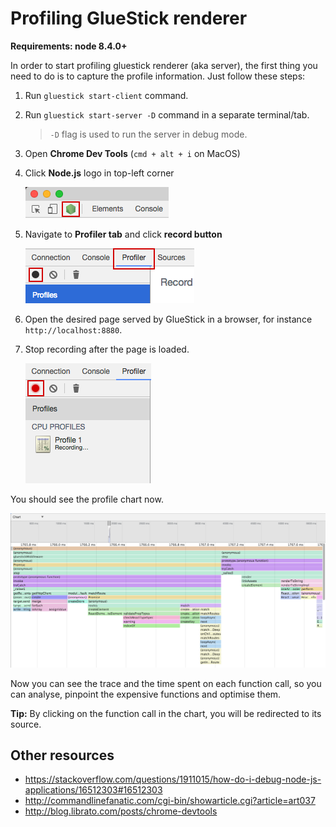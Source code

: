 # Profiling GlueStick renderer

__Requirements: node 8.4.0+__

In order to start profiling gluestick renderer (aka server), the first thing you need to do is to capture the profile information. Just follow these steps:

1. Run `gluestick start-client` command.

3. Run `gluestick start-server -D` command in a separate terminal/tab.
    > `-D` flag is used to run the server in debug mode.

3. Open __Chrome Dev Tools__ (`cmd + alt + i` on MacOS)

4. Click __Node.js__ logo in top-left corner

    ![Open Node.js DevTools](./img/open-nodejs-devtools.png)

5. Navigate to __Profiler tab__ and click __record button__

    ![Record profile](./img/record-profile.png)

6. Open the desired page served by GlueStick in a browser, for instance `http://localhost:8880`.

7. Stop recording after the page is loaded.

    ![Stop recording the profile](./img/stop-profiling.png)


You should see the profile chart now.

![Profile chart](./img/profile-chart.png)


Now you can see the trace and the time spent on each function call, so you can analyse, pinpoint the expensive functions and optimise them.

__Tip:__ By clicking on the function call in the chart, you will be redirected to its source.

## Other resources

* https://stackoverflow.com/questions/1911015/how-do-i-debug-node-js-applications/16512303#16512303
* http://commandlinefanatic.com/cgi-bin/showarticle.cgi?article=art037
* http://blog.librato.com/posts/chrome-devtools
